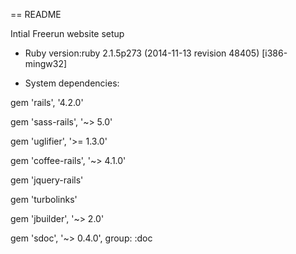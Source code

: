 == README

Intial Freerun website setup


* Ruby version:ruby 2.1.5p273 (2014-11-13 revision 48405) [i386-mingw32]


* System dependencies:


gem 'rails', '4.2.0'

gem 'sass-rails', '~> 5.0'

gem 'uglifier', '>= 1.3.0'

gem 'coffee-rails', '~> 4.1.0'

gem 'jquery-rails'

gem 'turbolinks'

gem 'jbuilder', '~> 2.0'

gem 'sdoc', '~> 0.4.0', group: :doc





